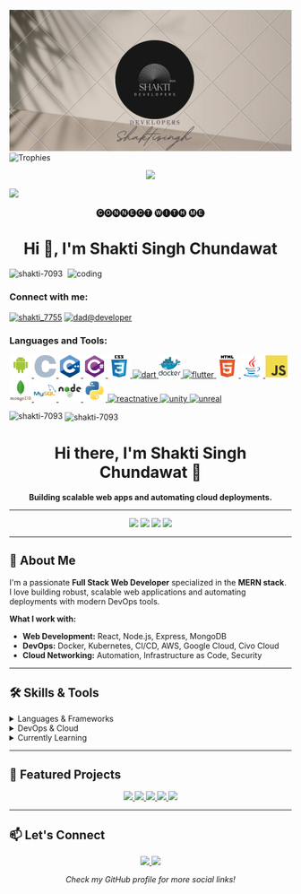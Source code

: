 ![logo](https://github.com/Shakti-7093/Shakti-7093/blob/main/GitHub%20Banner.png)
![Trophies](https://github-profile-trophy.vercel.app/?username=Shakti-7093&theme=radical&margin-h=10&no-frame=true&column=4&align=center)
<p align="center">
  <!-- Typing SVG by Getintorj - https://github.com/getintorj/readme-typing-svg -->
  <a href="https://github.com/getintorj/readme-typing-svg">
    <img src="https://readme-typing-svg.demolab.com/?lines=FULL-STACK%20WEB%20DEVELOPER;FULL-STACK%20MERN%20DEVELOPER;ALWAYS%20LEARNING%20NEW%20THINGS&font=Fira%20Code&center=true&width=440&height=45&color=30C20E&vCenter=true&pause=1000&size=22" /></a>
</p>

<img src="https://user-images.githubusercontent.com/73097560/115834477-dbab4500-a447-11eb-908a-139a6edaec5c.gif">

<p align="center">
  🅒🅞🅝🅝🅔🅒🅣 🅦🅘🅣🅗 🅜🅔
</p>
<h1 align="center">Hi 👋, I'm Shakti Singh Chundawat</h1>

<img align="right" alt="coding" width="400" src="https://camo.githubusercontent.com/cae12fddd9d6982901d82580bdf321d81fb299141098ca1c2d4891870827bf17/68747470733a2f2f6d69726f2e6d656469756d2e636f6d2f6d61782f313336302f302a37513379765349765f7430696f4a2d5a2e676966">

<p align="left"> <img src="https://komarev.com/ghpvc/?username=shakti-7093&label=Profile%20views&color=0e75b6&style=flat" alt="shakti-7093" /> </p>

<h3 align="left">Connect with me:</h3>
<p align="left">
<a href="https://instagram.com/shakti_7755" target="blank"><img align="center" src="https://raw.githubusercontent.com/rahuldkjain/github-profile-readme-generator/master/src/images/icons/Social/instagram.svg" alt="shakti_7755" height="30" width="40" /></a>
<a href="https://www.youtube.com/c/dad@developer" target="blank"><img align="center" src="https://raw.githubusercontent.com/rahuldkjain/github-profile-readme-generator/master/src/images/icons/Social/youtube.svg" alt="dad@developer" height="30" width="40" /></a>
</p>

<h3 align="left">Languages and Tools:</h3>
<p align="left"> <a href="https://developer.android.com" target="_blank" rel="noreferrer"> <img src="https://raw.githubusercontent.com/devicons/devicon/master/icons/android/android-original-wordmark.svg" alt="android" width="40" height="40"/> </a> <a href="https://www.cprogramming.com/" target="_blank" rel="noreferrer"> <img src="https://raw.githubusercontent.com/devicons/devicon/master/icons/c/c-original.svg" alt="c" width="40" height="40"/> </a> <a href="https://www.w3schools.com/cpp/" target="_blank" rel="noreferrer"> <img src="https://raw.githubusercontent.com/devicons/devicon/master/icons/cplusplus/cplusplus-original.svg" alt="cplusplus" width="40" height="40"/> </a> <a href="https://www.w3schools.com/cs/" target="_blank" rel="noreferrer"> <img src="https://raw.githubusercontent.com/devicons/devicon/master/icons/csharp/csharp-original.svg" alt="csharp" width="40" height="40"/> </a> <a href="https://www.w3schools.com/css/" target="_blank" rel="noreferrer"> <img src="https://raw.githubusercontent.com/devicons/devicon/master/icons/css3/css3-original-wordmark.svg" alt="css3" width="40" height="40"/> </a> <a href="https://dart.dev" target="_blank" rel="noreferrer"> <img src="https://www.vectorlogo.zone/logos/dartlang/dartlang-icon.svg" alt="dart" width="40" height="40"/> </a> <a href="https://www.docker.com/" target="_blank" rel="noreferrer"> <img src="https://raw.githubusercontent.com/devicons/devicon/master/icons/docker/docker-original-wordmark.svg" alt="docker" width="40" height="40"/> </a> <a href="https://flutter.dev" target="_blank" rel="noreferrer"> <img src="https://www.vectorlogo.zone/logos/flutterio/flutterio-icon.svg" alt="flutter" width="40" height="40"/> </a> <a href="https://www.w3.org/html/" target="_blank" rel="noreferrer"> <img src="https://raw.githubusercontent.com/devicons/devicon/master/icons/html5/html5-original-wordmark.svg" alt="html5" width="40" height="40"/> </a> <a href="https://www.java.com" target="_blank" rel="noreferrer"> <img src="https://raw.githubusercontent.com/devicons/devicon/master/icons/java/java-original.svg" alt="java" width="40" height="40"/> </a> <a href="https://developer.mozilla.org/en-US/docs/Web/JavaScript" target="_blank" rel="noreferrer"> <img src="https://raw.githubusercontent.com/devicons/devicon/master/icons/javascript/javascript-original.svg" alt="javascript" width="40" height="40"/> </a> <a href="https://www.mongodb.com/" target="_blank" rel="noreferrer"> <img src="https://raw.githubusercontent.com/devicons/devicon/master/icons/mongodb/mongodb-original-wordmark.svg" alt="mongodb" width="40" height="40"/> </a> <a href="https://www.mysql.com/" target="_blank" rel="noreferrer"> <img src="https://raw.githubusercontent.com/devicons/devicon/master/icons/mysql/mysql-original-wordmark.svg" alt="mysql" width="40" height="40"/> </a> <a href="https://nodejs.org" target="_blank" rel="noreferrer"> <img src="https://raw.githubusercontent.com/devicons/devicon/master/icons/nodejs/nodejs-original-wordmark.svg" alt="nodejs" width="40" height="40"/> </a> <a href="https://www.python.org" target="_blank" rel="noreferrer"> <img src="https://raw.githubusercontent.com/devicons/devicon/master/icons/python/python-original.svg" alt="python" width="40" height="40"/> </a> <a href="https://reactnative.dev/" target="_blank" rel="noreferrer"> <img src="https://reactnative.dev/img/header_logo.svg" alt="reactnative" width="40" height="40"/> </a> <a href="https://unity.com/" target="_blank" rel="noreferrer"> <img src="https://www.vectorlogo.zone/logos/unity3d/unity3d-icon.svg" alt="unity" width="40" height="40"/> </a> <a href="https://unrealengine.com/" target="_blank" rel="noreferrer"> <img src="https://raw.githubusercontent.com/kenangundogan/fontisto/036b7eca71aab1bef8e6a0518f7329f13ed62f6b/icons/svg/brand/unreal-engine.svg" alt="unreal" width="40" height="40"/> </a> </p>

<p><img align="left" src="https://github-readme-stats.vercel.app/api/top-langs?username=shakti-7093&show_icons=true&locale=en&layout=compact" alt="shakti-7093" /></p>

<p>&nbsp;<img align="center" src="https://github-readme-stats.vercel.app/api?username=shakti-7093&show_icons=true&locale=en" alt="shakti-7093" /></p>

<!-- Profile README for Shakti-7093 -->

<h1 align="center">Hi there, I'm Shakti Singh Chundawat 👋</h1>
<p align="center">
  <strong>Building scalable web apps and automating cloud deployments.</strong>
</p>

---

<p align="center">
  <img src="https://img.shields.io/badge/Full%20Stack-MERN-brightgreen?style=for-the-badge&logo=react" />
  <img src="https://img.shields.io/badge/DevOps-Kubernetes,%20AWS,%20GCP,%20Civo-blue?style=for-the-badge&logo=kubernetes" />
  <img src="https://img.shields.io/badge/Cloud%20Networking-Expert-purple?style=for-the-badge&logo=amazon-aws" />
  <img src="https://img.shields.io/badge/Learning-Blockchain-orange?style=for-the-badge&logo=blockchain-dot-com" />
</p>

---

## 🚀 About Me

I'm a passionate **Full Stack Web Developer** specialized in the **MERN stack**.<br>
I love building robust, scalable web applications and automating deployments with modern DevOps tools.

**What I work with:**
- **Web Development:** React, Node.js, Express, MongoDB
- **DevOps:** Docker, Kubernetes, CI/CD, AWS, Google Cloud, Civo Cloud
- **Cloud Networking:** Automation, Infrastructure as Code, Security

---

## 🛠️ Skills & Tools

<details>
  <summary>Languages & Frameworks</summary>
  <ul>
    <li>JavaScript (ES6+)</li>
    <li>Node.js, Express.js, React.js</li>
    <li>MongoDB, SQL</li>
  </ul>
</details>

<details>
  <summary>DevOps & Cloud</summary>
  <ul>
    <li>Docker, Kubernetes</li>
    <li>CI/CD Pipelines (GitHub Actions, Jenkins)</li>
    <li>AWS, Google Cloud, Civo Cloud</li>
    <li>Networking & Cloud Automation</li>
  </ul>
</details>

<details>
  <summary>Currently Learning</summary>
  <ul>
    <li>Blockchain technology & decentralized apps</li>
  </ul>
</details>

---

## 🌟 Featured Projects

<p align="center">
  <a href="https://github.com/Shakti-7093/node-express-boilerplate-self">
    <img src="https://img.shields.io/badge/Node_Express-Boilerplate-self-green?style=for-the-badge" />
  </a>
  <a href="https://github.com/Shakti-7093/PORT-MERN">
    <img src="https://img.shields.io/badge/PORT-MERN-blueviolet?style=for-the-badge" />
  </a>
  <a href="https://github.com/Shakti-7093/market-mosaic-online-6290">
    <img src="https://img.shields.io/badge/Market_Mosaic-Online-ff69b4?style=for-the-badge" />
  </a>
  <a href="https://github.com/Shakti-7093/Portfolio-nextjs-seo">
    <img src="https://img.shields.io/badge/Portfolio-Next.js--SEO-yellow?style=for-the-badge" />
  </a>
  <a href="https://github.com/Shakti-7093/devops-directive-kubernetes">
    <img src="https://img.shields.io/badge/DevOps-Directive_Kubernetes-blue?style=for-the-badge" />
  </a>
</p>

---

## 📫 Let's Connect

<p align="center">
  <a href="mailto:shaktisinghchundawat7093@gmail.com">
    <img src="https://img.shields.io/badge/Email-shaktisinghchundawat7093@gmail.com-red?style=for-the-badge&logo=gmail" />
  </a>
  <a href="tel:+918866467093">
    <img src="https://img.shields.io/badge/Phone-%2B91%208866467093-blue?style=for-the-badge&logo=call" />
  </a>
</p>

<p align="center">
  <em>Check my GitHub profile for more social links!</em>
</p>
